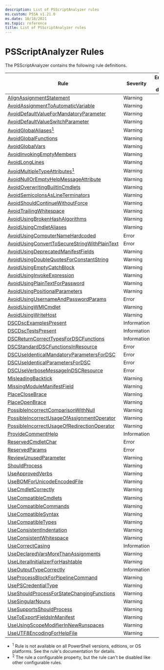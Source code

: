```yaml
---
description: List of PSScriptAnalyzer rules
ms.custom: PSSA v1.21.0
ms.date: 10/18/2021
ms.topic: reference
title: List of PSScriptAnalyzer rules
---
```

# PSScriptAnalyzer Rules

The PSScriptAnalyzer contains the following rule definitions.

|                                               Rule                                                |  Severity   | Enabled by default |  Configurable   |
| ------------------------------------------------------------------------------------------------- | ----------- | :----------------: | :-------------: |
| [AlignAssignmentStatement](./AlignAssignmentStatement.md)                                         | Warning     |         No         |       Yes       |
| [AvoidAssignmentToAutomaticVariable](./AvoidAssignmentToAutomaticVariable.md)                     | Warning     |        Yes         |                 |
| [AvoidDefaultValueForMandatoryParameter](./AvoidDefaultValueForMandatoryParameter.md)             | Warning     |        Yes         |                 |
| [AvoidDefaultValueSwitchParameter](./AvoidDefaultValueSwitchParameter.md)                         | Warning     |        Yes         |                 |
| [AvoidGlobalAliases<sup>1</sup>](./AvoidGlobalAliases.md)                                         | Warning     |        Yes         |                 |
| [AvoidGlobalFunctions](./AvoidGlobalFunctions.md)                                                 | Warning     |        Yes         |                 |
| [AvoidGlobalVars](./AvoidGlobalVars.md)                                                           | Warning     |        Yes         |                 |
| [AvoidInvokingEmptyMembers](./AvoidInvokingEmptyMembers.md)                                       | Warning     |        Yes         |                 |
| [AvoidLongLines](./AvoidLongLines.md)                                                             | Warning     |         No         |       Yes       |
| [AvoidMultipleTypeAttributes<sup>1</sup>](./AvoidMultipleTypeAttributes.md)                       | Warning     |        Yes         |                 |
| [AvoidNullOrEmptyHelpMessageAttribute](./AvoidNullOrEmptyHelpMessageAttribute.md)                 | Warning     |        Yes         |                 |
| [AvoidOverwritingBuiltInCmdlets](./AvoidOverwritingBuiltInCmdlets.md)                             | Warning     |        Yes         |       Yes       |
| [AvoidSemicolonsAsLineTerminators](./AvoidSemicolonsAsLineTerminators.md)                         | Warning     |         No         |                 |
| [AvoidShouldContinueWithoutForce](./AvoidShouldContinueWithoutForce.md)                           | Warning     |        Yes         |                 |
| [AvoidTrailingWhitespace](./AvoidTrailingWhitespace.md)                                           | Warning     |        Yes         |                 |
| [AvoidUsingBrokenHashAlgorithms](./AvoidUsingBrokenHashAlgorithms.md)                             | Warning     |        Yes         |                 |
| [AvoidUsingCmdletAliases](./AvoidUsingCmdletAliases.md)                                           | Warning     |        Yes         | Yes<sup>2</sup> |
| [AvoidUsingComputerNameHardcoded](./AvoidUsingComputerNameHardcoded.md)                           | Error       |        Yes         |                 |
| [AvoidUsingConvertToSecureStringWithPlainText](./AvoidUsingConvertToSecureStringWithPlainText.md) | Error       |        Yes         |                 |
| [AvoidUsingDeprecatedManifestFields](./AvoidUsingDeprecatedManifestFields.md)                     | Warning     |        Yes         |                 |
| [AvoidUsingDoubleQuotesForConstantString](./AvoidUsingDoubleQuotesForConstantString.md)           | Warning     |         No         |       Yes       |
| [AvoidUsingEmptyCatchBlock](./AvoidUsingEmptyCatchBlock.md)                                       | Warning     |        Yes         |                 |
| [AvoidUsingInvokeExpression](./AvoidUsingInvokeExpression.md)                                     | Warning     |        Yes         |                 |
| [AvoidUsingPlainTextForPassword](./AvoidUsingPlainTextForPassword.md)                             | Warning     |        Yes         |                 |
| [AvoidUsingPositionalParameters](./AvoidUsingPositionalParameters.md)                             | Warning     |        Yes         |                 |
| [AvoidUsingUsernameAndPasswordParams](./AvoidUsingUsernameAndPasswordParams.md)                   | Error       |        Yes         |                 |
| [AvoidUsingWMICmdlet](./AvoidUsingWMICmdlet.md)                                                   | Warning     |        Yes         |                 |
| [AvoidUsingWriteHost](./AvoidUsingWriteHost.md)                                                   | Warning     |        Yes         |                 |
| [DSCDscExamplesPresent](./DSCDscExamplesPresent.md)                                               | Information |        Yes         |                 |
| [DSCDscTestsPresent](./DSCDscTestsPresent.md)                                                     | Information |        Yes         |                 |
| [DSCReturnCorrectTypesForDSCFunctions](./DSCReturnCorrectTypesForDSCFunctions.md)                 | Information |        Yes         |                 |
| [DSCStandardDSCFunctionsInResource](./DSCStandardDSCFunctionsInResource.md)                       | Error       |        Yes         |                 |
| [DSCUseIdenticalMandatoryParametersForDSC](./DSCUseIdenticalMandatoryParametersForDSC.md)         | Error       |        Yes         |                 |
| [DSCUseIdenticalParametersForDSC](./DSCUseIdenticalParametersForDSC.md)                           | Error       |        Yes         |                 |
| [DSCUseVerboseMessageInDSCResource](./DSCUseVerboseMessageInDSCResource.md)                       | Error       |        Yes         |                 |
| [MisleadingBacktick](./MisleadingBacktick.md)                                                     | Warning     |        Yes         |                 |
| [MissingModuleManifestField](./MissingModuleManifestField.md)                                     | Warning     |        Yes         |                 |
| [PlaceCloseBrace](./PlaceCloseBrace.md)                                                           | Warning     |         No         |       Yes       |
| [PlaceOpenBrace](./PlaceOpenBrace.md)                                                             | Warning     |         No         |       Yes       |
| [PossibleIncorrectComparisonWithNull](./PossibleIncorrectComparisonWithNull.md)                   | Warning     |        Yes         |                 |
| [PossibleIncorrectUsageOfAssignmentOperator](./PossibleIncorrectUsageOfAssignmentOperator.md)     | Warning     |        Yes         |                 |
| [PossibleIncorrectUsageOfRedirectionOperator](./PossibleIncorrectUsageOfRedirectionOperator.md)   | Warning     |        Yes         |                 |
| [ProvideCommentHelp](./ProvideCommentHelp.md)                                                     | Information |        Yes         |       Yes       |
| [ReservedCmdletChar](./ReservedCmdletChar.md)                                                     | Error       |        Yes         |                 |
| [ReservedParams](./ReservedParams.md)                                                             | Error       |        Yes         |                 |
| [ReviewUnusedParameter](./ReviewUnusedParameter.md)                                               | Warning     |        Yes         |                 |
| [ShouldProcess](./ShouldProcess.md)                                                               | Warning     |        Yes         |                 |
| [UseApprovedVerbs](./UseApprovedVerbs.md)                                                         | Warning     |        Yes         |                 |
| [UseBOMForUnicodeEncodedFile](./UseBOMForUnicodeEncodedFile.md)                                   | Warning     |        Yes         |                 |
| [UseCmdletCorrectly](./UseCmdletCorrectly.md)                                                     | Warning     |        Yes         |                 |
| [UseCompatibleCmdlets](./UseCompatibleCmdlets.md)                                                 | Warning     |        Yes         | Yes<sup>2</sup> |
| [UseCompatibleCommands](./UseCompatibleCommands.md)                                               | Warning     |         No         |       Yes       |
| [UseCompatibleSyntax](./UseCompatibleSyntax.md)                                                   | Warning     |         No         |       Yes       |
| [UseCompatibleTypes](./UseCompatibleTypes.md)                                                     | Warning     |         No         |       Yes       |
| [UseConsistentIndentation](./UseConsistentIndentation.md)                                         | Warning     |         No         |       Yes       |
| [UseConsistentWhitespace](./UseConsistentWhitespace.md)                                           | Warning     |         No         |       Yes       |
| [UseCorrectCasing](./UseCorrectCasing.md)                                                         | Information |         No         |       Yes       |
| [UseDeclaredVarsMoreThanAssignments](./UseDeclaredVarsMoreThanAssignments.md)                     | Warning     |        Yes         |                 |
| [UseLiteralInitializerForHashtable](./UseLiteralInitializerForHashtable.md)                       | Warning     |        Yes         |                 |
| [UseOutputTypeCorrectly](./UseOutputTypeCorrectly.md)                                             | Information |        Yes         |                 |
| [UseProcessBlockForPipelineCommand](./UseProcessBlockForPipelineCommand.md)                       | Warning     |        Yes         |                 |
| [UsePSCredentialType](./UsePSCredentialType.md)                                                   | Warning     |        Yes         |                 |
| [UseShouldProcessForStateChangingFunctions](./UseShouldProcessForStateChangingFunctions.md)       | Warning     |        Yes         |                 |
| [UseSingularNouns](./UseSingularNouns.md)                                                         | Warning     |        Yes         |                 |
| [UseSupportsShouldProcess](./UseSupportsShouldProcess.md)                                         | Warning     |        Yes         |                 |
| [UseToExportFieldsInManifest](./UseToExportFieldsInManifest.md)                                   | Warning     |        Yes         |                 |
| [UseUsingScopeModifierInNewRunspaces](./UseUsingScopeModifierInNewRunspaces.md)                   | Warning     |        Yes         |                 |
| [UseUTF8EncodingForHelpFile](./UseUTF8EncodingForHelpFile.md)                                     | Warning     |        Yes         |                 |

- <sup>1</sup> Rule is not available on all PowerShell versions, editions, or OS platforms. See the
  rule's documentation for details.
- <sup>2</sup> The rule a configurable property, but the rule can't be disabled like other
  configurable rules.
